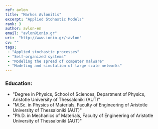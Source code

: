 ```yaml
---
ref: avlon
title: "Markos Avlonitis"
excerpt: "Applied Stohastic Models"
rank: 3
author: avlon-en
email: "avlon@ionio.gr"
uri:  "http://www.ionio.gr/~avlon"
cv: ""
tags:
 - "Applied stochastic processes"
 - "Self-organized systems"
 - "Modeling the spread of computer malware"
 - "Modeling and simulation of large scale networks"
---
```


### Education:
  - "Degree in Physics, School of Sciences, Department of Physics, Aristotle University of Thessaloniki (AUT)"
  - "M.Sc. in Physics of Materials, Faculty of Engineering of Aristotle University of Thessaloniki (AUT)"
  - "Ph.D. in Mechanics of Materials, Faculty of Engineering of Aristotle University of Thessaloniki (AUT)"
